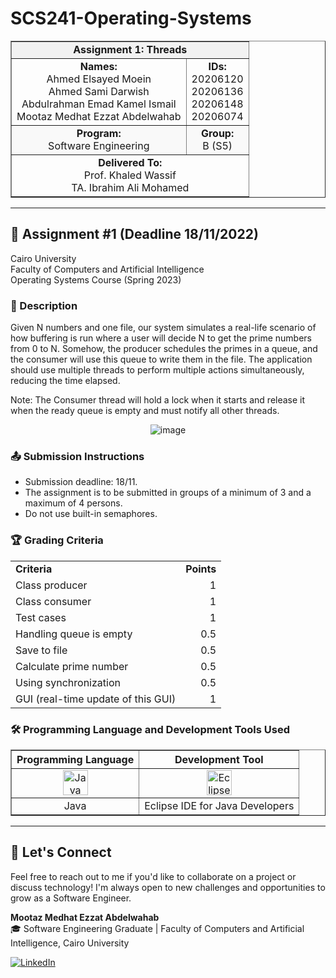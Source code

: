 # SCS241-Operating-Systems

<div align="center">
  <table width="100%" border="1" cellpadding="10" cellspacing="0">
    <tr style="background-color:#f2f2f2;">
      <td align="center" colspan="2"><strong>Assignment 1: Threads</strong></td>
    </tr>
    <tr>
      <td align="center"><strong>Names:</strong><br>Ahmed Elsayed Moein<br>Ahmed Sami Darwish<br>Abdulrahman Emad Kamel Ismail<br>Mootaz Medhat Ezzat Abdelwahab</td>
      <td align="center"><strong>IDs:</strong><br>20206120<br>20206136<br>20206148<br>20206074</td>
    </tr>
    <tr style="background-color:#f9f9f9;">
      <td align="center"><strong>Program:</strong><br>Software Engineering</td>
      <td align="center"><strong>Group:</strong><br>B (S5)</td>
    </tr>
    <tr>
      <td align="center" colspan="2"><strong>Delivered To:</strong><br>Prof. Khaled Wassif<br>TA. Ibrahim Ali Mohamed</td>
    </tr>
  </table>
</div>

---

## 📝 Assignment #1 (Deadline 18/11/2022)

Cairo University  
Faculty of Computers and Artificial Intelligence  
Operating Systems Course (Spring 2023)

### 📄 Description

Given N numbers and one file, our system simulates a real-life scenario of how buffering is run where a user will decide N to get the prime numbers from 0 to N. Somehow, the producer schedules the primes in a queue, and the consumer will use this queue to write them in the file. The application should use multiple threads to perform multiple actions simultaneously, reducing the time elapsed. 

Note: The Consumer thread will hold a lock when it starts and release it when the ready queue is empty and must notify all other threads.

<div align="center">
  <img src="https://github.com/user-attachments/assets/85490796-7f70-4e9a-aec0-2ea06f380d99" alt="image">
</div>

### 📤 Submission Instructions

- Submission deadline: 18/11.
- The assignment is to be submitted in groups of a minimum of 3 and a maximum of 4 persons.
- Do not use built-in semaphores.

### 🏆 Grading Criteria

<div align="center">
  <table width="50%">
    <tr>
      <td align="left"><strong>Criteria</strong></td>
      <td align="right"><strong>Points</strong></td>
    </tr>
    <tr>
      <td align="left">Class producer</td>
      <td align="right">1</td>
    </tr>
    <tr>
      <td align="left">Class consumer</td>
      <td align="right">1</td>
    </tr>
    <tr>
      <td align="left">Test cases</td>
      <td align="right">1</td>
    </tr>
    <tr>
      <td align="left">Handling queue is empty</td>
      <td align="right">0.5</td>
    </tr>
    <tr>
      <td align="left">Save to file</td>
      <td align="right">0.5</td>
    </tr>
    <tr>
      <td align="left">Calculate prime number</td>
      <td align="right">0.5</td>
    </tr>
    <tr>
      <td align="left">Using synchronization</td>
      <td align="right">0.5</td>
    </tr>
    <tr>
      <td align="left">GUI (real-time update of this GUI)</td>
      <td align="right">1</td>
    </tr>
  </table>
</div>

### 🛠️ Programming Language and Development Tools Used

<table align="center" border="1" cellpadding="10">
  <thead>
    <tr>
      <th>Programming Language</th>
      <th>Development Tool</th>
    </tr>
  </thead>
  <tbody>
    <tr>
      <td align="center">
        <img src="https://cdn.jsdelivr.net/gh/devicons/devicon/icons/java/java-original.svg" title="Java" alt="Java" width="40" height="40"/>
      </td>
      <td align="center">
        <img src="https://cdn.jsdelivr.net/gh/devicons/devicon/icons/eclipse/eclipse-original.svg" title="Eclipse" alt="Eclipse" width="40" height="40"/>
      </td>
    </tr>
    <tr>
      <td align="center">
        Java
      </td>
      <td align="center">
        Eclipse IDE for Java Developers
      </td>
    </tr>
  </tbody>
</table>

---

## 💬 Let's Connect
Feel free to reach out to me if you'd like to collaborate on a project or discuss technology! I'm always open to new challenges and opportunities to grow as a Software Engineer.

**Mootaz Medhat Ezzat Abdelwahab**  
🎓 Software Engineering Graduate | Faculty of Computers and Artificial Intelligence, Cairo University  

[![LinkedIn](https://img.shields.io/badge/LinkedIn-0077B5?style=for-the-badge&logo=linkedin&logoColor=white)](https://www.linkedin.com/in/mootaz-medhat-ezzat-abdelwahab-377a60244)

